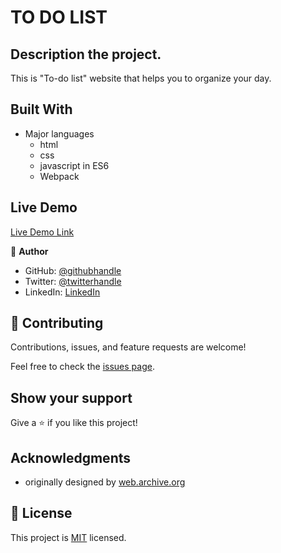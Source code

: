 
# TO DO LIST

## Description the project.
This is "To-do list" website that helps you to organize your day.

## Built With

- Major languages 
  - html
  - css
  - javascript in ES6 
  - Webpack

## Live Demo 

[Live Demo Link](https://abigiyaty.github.io/to-do-list/dist/index.html)


👤 **Author**

- GitHub: [@githubhandle](https://github.com/AbigiyaTY)
- Twitter: [@twitterhandle](https://twitter.com/AbigiyaTY)
- LinkedIn: [LinkedIn](https://www.linkedin.com/in/abigiya-tadesse-6a0052234)

## 🤝 Contributing

Contributions, issues, and feature requests are welcome!

Feel free to check the [issues page](../../issues/).

## Show your support

Give a ⭐️ if you like this project!

## Acknowledgments

- originally designed by [web.archive.org](https://web.archive.org/web/20180320194056/http://www.getminimalist.com:80/)

## 📝 License


This project is [MIT](./MIT.md) licensed.

